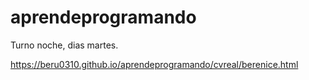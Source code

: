 # aprendeprogramando
Turno noche, dias martes. 


https://beru0310.github.io/aprendeprogramando/cvreal/berenice.html

